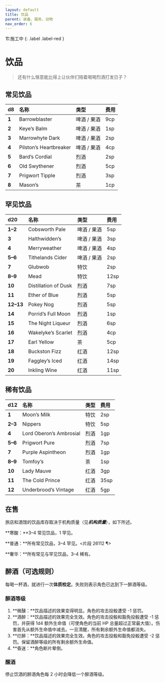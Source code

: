 ```yaml
---
layout: default
title: 饮品
parent: 装备、服务、动物
nav_order: 6
---
```


🏗️施工中
{: .label .label-red }

# 饮品

> 还有什么惬意能比得上让伙伴们陪着喝喝烈酒打发日子？

## 常见饮品

| d8    | 名称                   | 类型        | 费用 |
| :---- | :--------------------- | :---------- | :--- |
| **1** | Barrowblaster          | 啤酒 / 果酒 | 9cp  |
| **2** | Keye’s Balm            | 啤酒 / 果酒 | 1sp  |
| **3** | Marrowhyte Dark        | 啤酒 / 果酒 | 2sp  |
| **4** | Pilston’s Heartbreaker | 啤酒 / 果酒 | 4cp  |
| **5** | Bard’s Cordial         | 烈酒        | 2sp  |
| **6** | Old Swythener          | 烈酒        | 5cp  |
| **7** | Prigwort Tipple        | 烈酒        | 3sp  |
| **8** | Mason’s                | 茶          | 1cp  |

## 罕见饮品

| d20       | 名称                 | 类型        | 费用 |
| :-------- | :------------------- | :---------- | :--- |
| **1–2**   | Cobsworth Pale       | 啤酒 / 果酒 | 5sp  |
| **3**     | Halthwidden’s        | 啤酒 / 果酒 | 3sp  |
| **4**     | Merryweather         | 啤酒 / 果酒 | 4sp  |
| **5–6**   | Tithelands Cider     | 啤酒 / 果酒 | 2sp  |
| **7**     | Glubwob              | 特饮        | 2sp  |
| **8–9**   | Mead                 | 特饮        | 12sp |
| **10**    | Distillation of Dusk | 烈酒        | 7sp  |
| **11**    | Ether of Blue        | 烈酒        | 5sp  |
| **12–13** | Pokey Nog            | 烈酒        | 5sp  |
| **14**    | Porrid’s Full Moon   | 烈酒        | 1sp  |
| **15**    | The Night Liqueur    | 烈酒        | 6sp  |
| **16**    | Wakelyke’s Scarlet   | 烈酒        | 4cp  |
| **17**    | Earl Yellow          | 茶          | 5cp  |
| **18**    | Buckston Fizz        | 红酒        | 12sp |
| **19**    | Faggley’s Iced       | 红酒        | 14sp |
| **20**    | Inkling Wine         | 红酒        | 11sp |

## 稀有饮品

| d12     | 名称                    | 类型 | 费用 |
| :------ | :---------------------- | :--- | :--- |
| **1**   | Moon’s Milk             | 特饮 | 2sp  |
| **2–3** | Nippers                 | 特饮 | 5sp  |
| **4**   | Lord Oberon’s Ambrosial | 烈酒 | 1gp  |
| **5–6** | Prigwort Pure           | 烈酒 | 7sp  |
| **7**   | Purple Aspintheon       | 烈酒 | 1gp  |
| **8–9** | Tomfoy’s                | 茶   | 1sp  |
| **10**  | Lady Mauve              | 红酒 | 3gp  |
| **11**  | The Cold Prince         | 红酒 | 35sp |
| **12**  | Underbrood’s Vintage    | 红酒 | 5gp  |

## 在售

旅店和酒馆的饮品库存取决于机构质量（见***机构质量***），如下所述。

**寒酸：**3–4 常见饮品，1 罕见。

**普通：**所有常见饮品，3–4 罕见。<片段 26112 ¶>

**奢华：**所有常见与罕见饮品，3–4 稀有。

## 醉酒（可选规则）

每喝一杯酒，就进行一次**体质检定**。失败则表示角色已达到下一醉酒等级。

### 醉酒等级

1. **微醺：**饮品描述的效果变得明显。角色的攻击投骰遭受 -1 惩罚。
2. **酒醉：**饮品描述的效果完全生效。角色的攻击投骰和豁免投骰遭受 -1 惩罚，并获得 1d4 额外生命值（可使角色的当前 HP 总量超过正常最大值）。伤害首先从额外生命值中减去。一旦清醒，所有剩余额外生命值都消失。
3. **烂醉：**饮品描述的效果完全生效。角色的攻击投骰和豁免投骰遭受 -2 惩罚。保留酒醉等级的所有剩余额外生命值。
4. **昏迷：**角色断片晕倒。

### 醒酒

停止饮酒的醉酒角色每 2 小时会降低一个醉酒等级。
